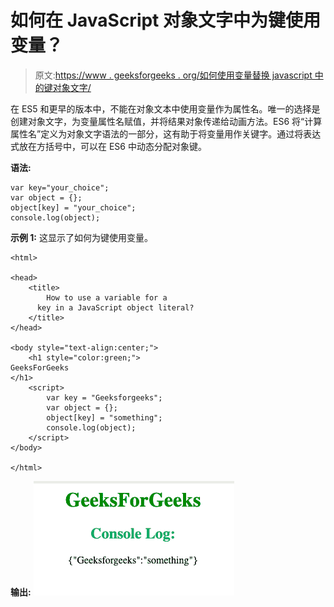 # 如何在 JavaScript 对象文字中为键使用变量？

> 原文:[https://www . geeksforgeeks . org/如何使用变量替换 javascript 中的键对象文字/](https://www.geeksforgeeks.org/how-to-use-a-variable-for-a-key-in-a-javascript-object-literal/)

在 ES5 和更早的版本中，不能在对象文本中使用变量作为属性名。唯一的选择是创建对象文字，为变量属性名赋值，并将结果对象传递给动画方法。ES6 将“计算属性名”定义为对象文字语法的一部分，这有助于将变量用作关键字。通过将表达式放在方括号中，可以在 ES6 中动态分配对象键。

**语法:**

```
var key="your_choice";
var object = {};
object[key] = "your_choice";
console.log(object);
```

**示例 1:** 这显示了如何为键使用变量。

```
<html>

<head>
    <title>
        How to use a variable for a
      key in a JavaScript object literal?
    </title>
</head>

<body style="text-align:center;">
    <h1 style="color:green;">  
GeeksForGeeks  
</h1>
    <script>
        var key = "Geeksforgeeks";
        var object = {};
        object[key] = "something";
        console.log(object);
    </script>
</body>

</html>
```

**输出:**
![](img/6f2b06c2c62f002f85116c3e1bab1a47.png)